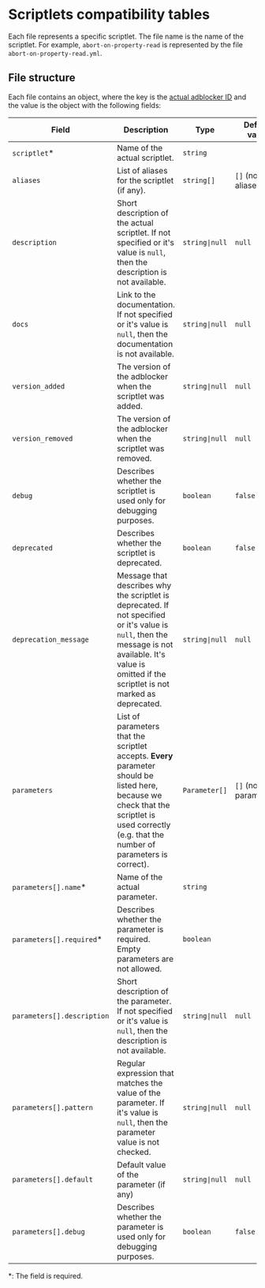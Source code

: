 # Scriptlets compatibility tables

Each file represents a specific scriptlet. The file name is the name of the scriptlet. For example, `abort-on-property-read` is represented by the file `abort-on-property-read.yml`.

## File structure

Each file contains an object, where the key is the [actual adblocker ID](../README.md#supported-adblockers-and-platforms) and the value is the object with the following fields:

| Field | Description | Type | Default value |
| --- | --- | --- | --- |
| `scriptlet`\* | Name of the actual scriptlet. | `string` | |
| `aliases` | List of aliases for the scriptlet (if any). | `string[]` | `[]` (no aliases) |
| `description` | Short description of the actual scriptlet. If not specified or it's value is `null`, then the description is not available. | `string\|null` | `null` |
| `docs` | Link to the documentation. If not specified or it's value is `null`, then the documentation is not available. | `string\|null` | `null` |
| `version_added` | The version of the adblocker when the scriptlet was added. | `string\|null` | `null` |
| `version_removed` | The version of the adblocker when the scriptlet was removed. | `string\|null` | `null` |
| `debug` | Describes whether the scriptlet is used only for debugging purposes. | `boolean` | `false` |
| `deprecated` | Describes whether the scriptlet is deprecated. | `boolean` | `false` |
| `deprecation_message` | Message that describes why the scriptlet is deprecated. If not specified or it's value is `null`, then the message is not available. It's value is omitted if the scriptlet is not marked as deprecated. | `string\|null` | `null` |
| `parameters` | List of parameters that the scriptlet accepts. **Every** parameter should be listed here, because we check that the scriptlet is used correctly (e.g. that the number of parameters is correct). | `Parameter[]` | `[]` (no parameters) |
| `parameters[].name`\* | Name of the actual parameter. | `string` | |
| `parameters[].required`\* | Describes whether the parameter is required. Empty parameters are not allowed. | `boolean` | |
| `parameters[].description` | Short description of the parameter. If not specified or it's value is `null`, then the description is not available. | `string\|null` | `null` |
| `parameters[].pattern` | Regular expression that matches the value of the parameter. If it's value is `null`, then the parameter value is not checked. | `string\|null` | `null` |
| `parameters[].default` | Default value of the parameter (if any) | `string\|null` | `null` |
| `parameters[].debug` | Describes whether the parameter is used only for debugging purposes. | `boolean` | `false` |

\*: The field is required.
